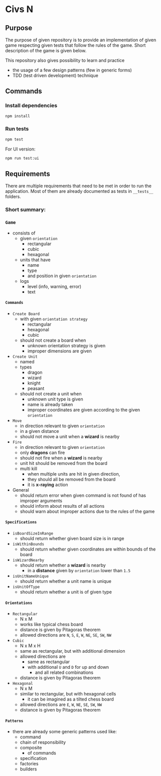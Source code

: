 # Civs N

## Purpose

The purpose of given repository is to provide an implementation of given game respecting given tests that follow the rules of the game. Short description of the game is given below.

This repository also gives possibility to learn and practice 
- the usage of a few design patterns (few in generic forms)
- TDD (test driven development) technique

## Commands

### Install dependencies
```bash
npm install
```

### Run tests
```bash
npm test
```
For UI version:
```bash
npm run test:ui
```

## Requirements

There are multiple requirements that need to be met in order to run the application.
Most of them are already documented as tests in `__tests__` folders.

### Short summary:
### `Game`
- consists of
  - given `orientation`
    - rectangular
    - cubic
    - hexagonal
  - units that have
    - name
    - type
    - and position in given `orientation`
  - logs
    - level (info, warning, error)
    - text
#### `Commands`
- `Create Board`
  - with given `orientation strategy`
    - rectangular 
    - hexagonal
    - cubic
  - should not create a board when
    - unknown orientation strategy is given
    - improper dimensions are given
- `Create Unit`
  - named
  - types
    - dragon
    - wizard
    - knight
    - peasant
  - should not create a unit when
    - unknown unit type is given
    - name is already taken
    - improper coordinates are given according to the given `orientation`
- `Move`
  - in direction relevant to given `orientation`
  - in a given distance
  - should not move a unit when a **wizard** is nearby 
- `Fire`
  - in direction relevant to given `orientation`
  - only **dragons** can fire
  - should not fire when a **wizard** is nearby
  - unit hit should be removed from the board
  - multi kill 
    - when multiple units are hit in given direction, 
    - they should all be removed from the board
    - it is **x-raying** action
- General
  - should return error when given command is not found of has improper arguments
  - should inform about results of all actions
  - should warn about improper actions due to the rules of the game

#### `Specifications`
- `isBoardSizeInRange`
  - should return whether given board size is in range
- `isWithinBounds`
  - should return whether given coordinates are within bounds of the board
- `isWizardNearby`
  - should return whether a **wizard** is nearby
    - in a **distance** given by `orientation` lower than `1.5`
- `isUnitNameUnique`
  - should return whether a unit name is unique
- `isUnitOfType`
  - should return whether a unit is of given type

#### `Orientations`
- `Rectangular`
  - N x M
  - works like typical chess board
  - distance is given by Pitagoras theorem
  - allowed directions are `N`, `S`, `E`, `W`, `NE`, `SE`, `SW`, `NW`
- `Cubic`
  - N x M x H
  - same as rectangular, but with additional dimension
  - allowed directions are 
    - same as rectangular
    - with additional `U` and `D` for up and down
      - and all related combinations
  - distance is given by Pitagoras theorem
- `Hexagonal`
  - N x M
  - similar to rectangular, but with hexagonal cells
    - it can be imagined as a tilted chess board
  - allowed directions are `E`, `W`, `NE`, `SE`, `SW`, `NW`
  - distance is given by Pitagoras theorem

#### `Patterns`
- there are already some generic patterns used like:
  - command
  - chain of responsibility
  - composite
    - of commands
  - specification
  - factories
  - builders
